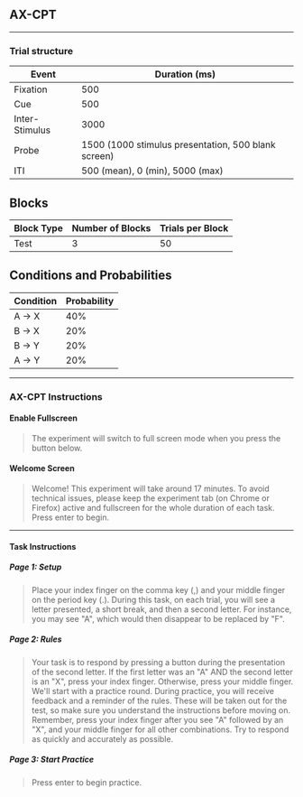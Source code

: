 ## AX-CPT

---

### Trial structure

| Event          | Duration (ms)                                       |
| -------------- | --------------------------------------------------- |
| Fixation       | 500                                                 |
| Cue            | 500                                                 |
| Inter-Stimulus | 3000                                                |
| Probe          | 1500 (1000 stimulus presentation, 500 blank screen) |
| ITI            | 500 (mean), 0 (min), 5000 (max)                     |

## Blocks

| Block Type | Number of Blocks | Trials per Block |
| ---------- | ---------------- | ---------------- |
| Test       | 3                | 50               |

## Conditions and Probabilities

| Condition | Probability |
| --------- | ----------- |
| A -> X    | 40%         |
| B -> X    | 20%         |
| B -> Y    | 20%         |
| A -> Y    | 20%         |

---

### AX-CPT Instructions

#### Enable Fullscreen

> The experiment will switch to full screen mode when you press the button below.

#### Welcome Screen

> Welcome! This experiment will take around 17 minutes. To avoid technical issues, please keep the experiment tab (on Chrome or Firefox) active and fullscreen for the whole duration of each task. Press enter to begin.

---

#### Task Instructions

##### Page 1: Setup

> Place your index finger on the comma key (,) and your middle finger on the period key (.). During this task, on each trial, you will see a letter presented, a short break, and then a second letter. For instance, you may see "A", which would then disappear to be replaced by "F".

##### Page 2: Rules

> Your task is to respond by pressing a button during the presentation of the second letter. If the first letter was an "A" AND the second letter is an "X", press your index finger. Otherwise, press your middle finger. We'll start with a practice round. During practice, you will receive feedback and a reminder of the rules. These will be taken out for the test, so make sure you understand the instructions before moving on. Remember, press your index finger after you see "A" followed by an "X", and your middle finger for all other combinations. Try to respond as quickly and accurately as possible.

##### Page 3: Start Practice

> Press enter to begin practice.
